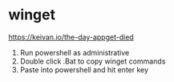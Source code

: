 # winget
https://keivan.io/the-day-appget-died

1. Run powershell as administrative
2. Double click .Bat to copy winget commands
3. Paste into powershell and hit enter key
